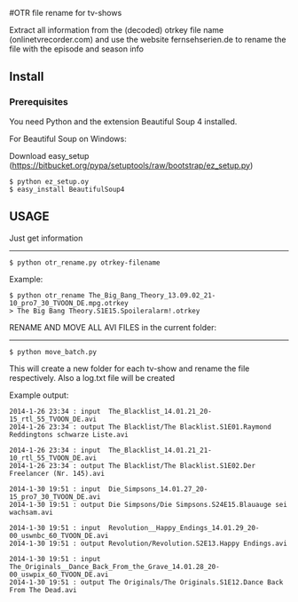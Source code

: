 #OTR file rename for tv-shows

Extract all information from the (decoded) otrkey file name (onlinetvrecorder.com)
and use the website fernsehserien.de to rename the file with the episode and season info 

## Install ##

### Prerequisites ###

You need Python and the extension Beautiful Soup 4 installed. 

For Beautiful Soup on Windows:

Download easy_setup (https://bitbucket.org/pypa/setuptools/raw/bootstrap/ez_setup.py)
````
$ python ez_setup.oy
$ easy_install BeautifulSoup4
````

## USAGE ##
Just get information
_______________________
````
$ python otr_rename.py otrkey-filename
````
Example:
````
$ python otr_rename The_Big_Bang_Theory_13.09.02_21-10_pro7_30_TVOON_DE.mpg.otrkey
> The Big Bang Theory.S1E15.Spoileralarm!.otrkey
````


RENAME AND MOVE ALL AVI FILES in the current folder:
_______________________
````
$ python move_batch.py
````

This will create a new folder for each tv-show and rename the file respectively.
Also a log.txt file will be created

Example output:
````
2014-1-26 23:34 : input  The_Blacklist_14.01.21_20-15_rtl_55_TVOON_DE.avi
2014-1-26 23:34 : output The Blacklist/The Blacklist.S1E01.Raymond Reddingtons schwarze Liste.avi

2014-1-26 23:34 : input  The_Blacklist_14.01.21_21-10_rtl_55_TVOON_DE.avi
2014-1-26 23:34 : output The Blacklist/The Blacklist.S1E02.Der Freelancer (Nr. 145).avi

2014-1-30 19:51 : input  Die_Simpsons_14.01.27_20-15_pro7_30_TVOON_DE.avi
2014-1-30 19:51 : output Die Simpsons/Die Simpsons.S24E15.Blauauge sei wachsam.avi

2014-1-30 19:51 : input  Revolution__Happy_Endings_14.01.29_20-00_uswnbc_60_TVOON_DE.avi
2014-1-30 19:51 : output Revolution/Revolution.S2E13.Happy Endings.avi

2014-1-30 19:51 : input  The_Originals__Dance_Back_From_the_Grave_14.01.28_20-00_uswpix_60_TVOON_DE.avi
2014-1-30 19:51 : output The Originals/The Originals.S1E12.Dance Back From The Dead.avi
````
